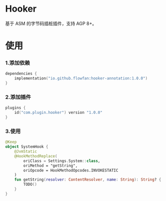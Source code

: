 # Hooker

基于 ASM 的字节码插桩插件，支持 AGP 8+。

# 使用

### 1.添加依赖

```kotlin
dependencies {
    implementation("io.github.flowfan:hooker-annotation:1.0.0")
}
```

### 2.添加插件

```kotlin
plugins {
    id("com.plugin.hooker") version "1.0.0"
}
```

### 3.使用

```kotlin
@Keep
object SystemHook {
    @JvmStatic
    @HookMethodReplace(
        oriClass = Settings.System::class,
        oriMethod = "getString",
        oriOpcode = HookMethodOpcodes.INVOKESTATIC
    )
    fun getString(resolver: ContentResolver, name: String): String? {
        TODO()
    }
}
```
